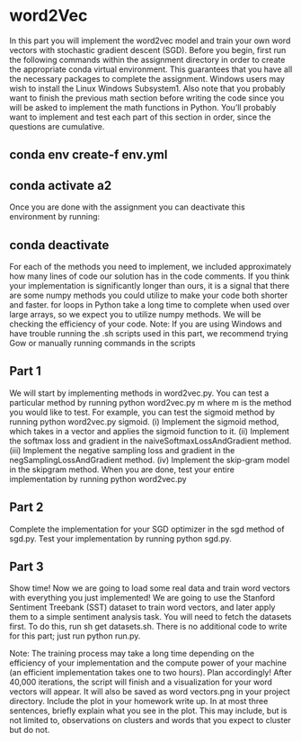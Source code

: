 # word2Vec
In this part you will implement the word2vec model and train your own word vectors with stochastic gradient  descent (SGD).
 Before you begin, first run the following commands within the assignment directory in order
 to create the appropriate conda virtual environment. This guarantees that you have all the necessary packages
 to complete the assignment. Windows users may wish to install the Linux Windows Subsystem1. Also
 note that you probably want to finish the previous math section before writing the code since you will be
 asked to implement the math functions in Python. You’ll probably want to implement and test each part of
 this section in order, since the questions are cumulative.
 ## conda env create-f env.yml
 ## conda activate a2
 Once you are done with the assignment you can deactivate this environment by running:
 ## conda deactivate
 For each of the methods you need to implement, we included approximately how many lines of code our
 solution has in the code comments. If you think your implementation is significantly
 longer than ours, it is a signal that there are some numpy methods you could utilize to make your code both
 shorter and faster. for loops in Python take a long time to complete when used over large arrays, so we
 expect you to utilize numpy methods. We will be checking the efficiency of your code.
 Note: If you are using Windows and have trouble running the .sh scripts used in this part, we recommend
 trying Gow or manually running commands in the scripts

 ## Part 1
  We will start by implementing methods in word2vec.py. You can test a particular
 method by running python word2vec.py m where m is the method you would like to test. For
 example, you can test the sigmoid method by running python word2vec.py sigmoid.
 (i) Implement the sigmoid method, which takes in a vector and applies the sigmoid function to it.
 (ii) Implement the softmax loss and gradient in the naiveSoftmaxLossAndGradient method.
 (iii) Implement the negative sampling loss and gradient in the negSamplingLossAndGradient
 method.
 (iv) Implement the skip-gram model in the skipgram method.
 When you are done, test your entire implementation by running python word2vec.py

 ## Part 2
  Complete the implementation for your SGD optimizer in the sgd method of sgd.py. Test
 your implementation by running python sgd.py.

 ## Part 3
  Show time! Now we are going to load some real data and train word vectors with everything
 you just implemented! We are going to use the Stanford Sentiment Treebank (SST) dataset to train
 word vectors, and later apply them to a simple sentiment analysis task. You will need to fetch the
 datasets first. To do this, run sh get
 datasets.sh. There is no additional code to write for this
 part; just run python run.py.

  Note: The training process may take a long time depending on the efficiency of your implementation
 and the compute power of your machine (an efficient implementation takes one to two hours).
 Plan accordingly!
 After 40,000 iterations, the script will finish and a visualization for your word vectors will appear.
 It will also be saved as word
 vectors.png in your project directory. Include the plot in your
 homework write up. In at most three sentences, briefly explain what you see in the plot. This may
 include, but is not limited to, observations on clusters and words that you expect to cluster but do
 not.
